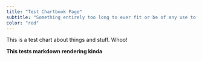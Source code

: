 ```yaml
---
title: "Test Chartbook Page"
subtitle: "Something entirely too long to ever fit or be of any use to anyone ever"
color: "red"
---
```

This is a test chart about things and stuff. Whoo!

**This tests markdown rendering kinda**

